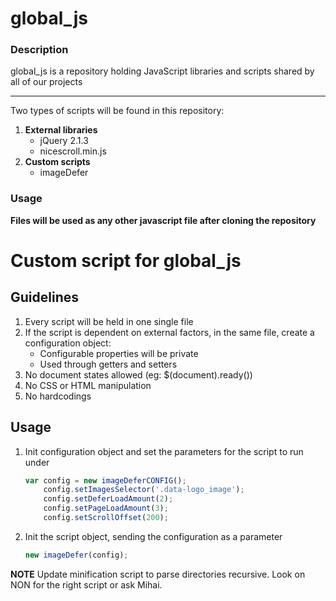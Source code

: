 # global_js

### Description

global_js is a repository holding JavaScript libraries and scripts shared by all of our projects

---
Two types of scripts will be found in this repository:

1. **External libraries**
    - jQuery 2.1.3
    - nicescroll.min.js
2. **Custom scripts**
    - imageDefer


### Usage
**Files will be used as any other javascript file after cloning the repository**


# Custom script for global_js

## Guidelines
1. Every script will be held in one single file
2. If the script is dependent on external factors, in the same file, create a configuration object:
    - Configurable properties will be private
    - Used through getters and setters
3. No document states allowed (eg: $(document).ready())
4. No CSS or HTML manipulation
5. No hardcodings


## Usage

1. Init configuration object and set the parameters for the script to run under

    ```JavaScript
    var config = new imageDeferCONFIG(); 
        config.setImagesSelector('.data-logo_image');
        config.setDeferLoadAmount(2);
        config.setPageLoadAmount(3);
        config.setScrollOffset(200);
    ```
2. Init the script object, sending the configuration as a parameter
    ```JavaScript
    new imageDefer(config);
    ```


**NOTE** Update minification script to parse directories recursive. Look on NON for the right script or ask Mihai.